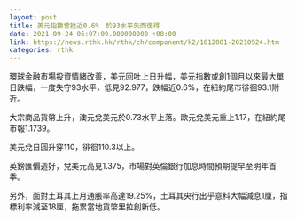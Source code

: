 ```yaml
---
layout: post
title: 美元指數曾挫近0.6%　於93水平失而復得
date: 2021-09-24 06:07:09.000000000 +08:00
link: https://news.rthk.hk/rthk/ch/component/k2/1612001-20210924.htm
categories: rthk
---
```


環球金融市場投資情緒改善，美元回吐上日升幅，美元指數或創1個月以來最大單日跌幅，一度失守93水平，低見92.977，跌幅近0.6%，在紐約尾市徘徊93.1附近。

大宗商品貨幣上升，澳元兌美元於0.73水平上落。歐元兌美元重上1.17，在紐約尾市報1.1739。

美元兌日圓升穿110，徘徊110.3以上。

英鎊匯價造好，兌美元高見1.375，市場對英倫銀行加息時間預期提早至明年首季。

另外，面對土耳其上月通脹率高達19.25%，土耳其央行出乎意料大幅減息1厘，指標利率減至18厘，拖累當地貨幣里拉創新低。

